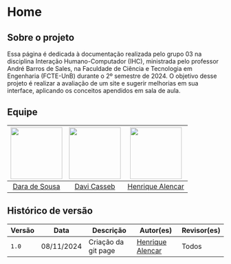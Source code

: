 # Home

## Sobre o projeto

Essa página é dedicada à documentação realizada pelo grupo 03 na disciplina Interação Humano-Computador (IHC), ministrada pelo professor André Barros de Sales, na Faculdade de Ciência e Tecnologia em Engenharia (FCTE-UnB) durante o 2º semestre de 2024. O objetivo desse projeto é realizar a avaliação de um site e sugerir melhorias em sua interface, aplicando os conceitos apendidos em sala de aula.

## Equipe

| <img src="https://avatars.githubusercontent.com/u/67131700?v=4" width="120px"> | <img src="https://avatars.githubusercontent.com/u/77282586?v=4" width="120px"> | <img src="https://avatars.githubusercontent.com/u/102759084?v=4" width="120px"> |
| :----------------------------------------------------------------------------: | :----------------------------------------------------------------------------: | :-----------------------------------------------------------------------------: |
|                   [Dara de Sousa](https://github.com/daramariabs)              |                   [Davi Casseb](https://github.com/dcasseb)                    |                [Henrique Alencar](https://github.com/henryqma)                  |

## Histórico de versão

| Versão | Data       | Descrição                                | Autor(es)                                                                                       | Revisor(es)                                                                                                                                    |
| ------ | ---------- | ---------------------------------------- | ----------------------------------------------------------------------------------------------- | ---------------------------------------------------------------------------------------------------------------------------------------------- |
| `1.0`  | 08/11/2024 | Criação da git page                      | [Henrique Alencar](https://github.com/henryqma) | Todos |
